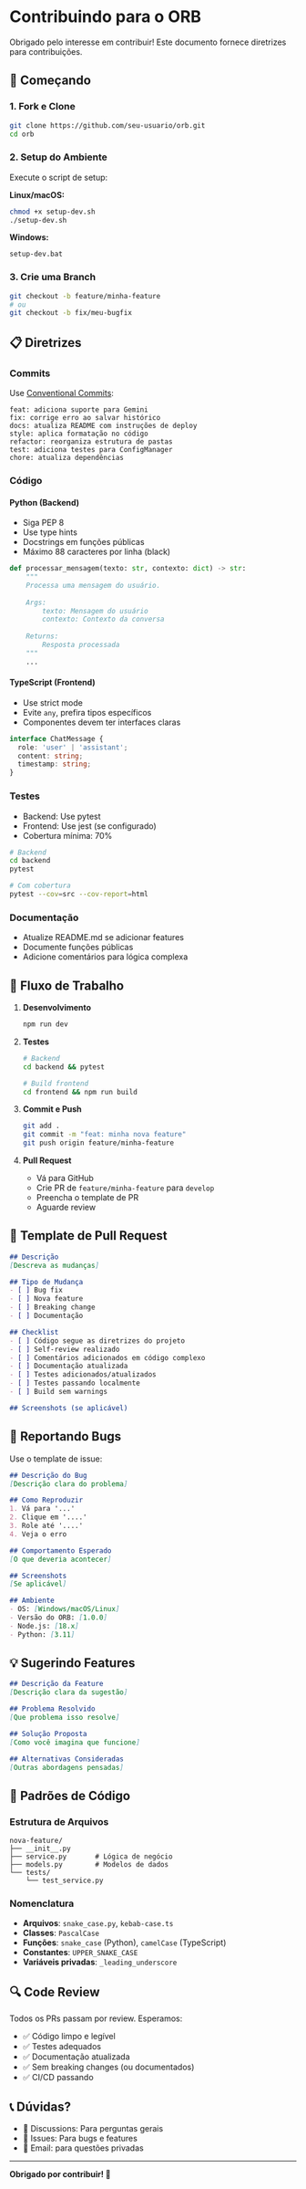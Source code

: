# Contribuindo para o ORB

Obrigado pelo interesse em contribuir! Este documento fornece diretrizes para contribuições.

## 🚀 Começando

### 1. Fork e Clone

```bash
git clone https://github.com/seu-usuario/orb.git
cd orb
```

### 2. Setup do Ambiente

Execute o script de setup:

**Linux/macOS:**
```bash
chmod +x setup-dev.sh
./setup-dev.sh
```

**Windows:**
```batch
setup-dev.bat
```

### 3. Crie uma Branch

```bash
git checkout -b feature/minha-feature
# ou
git checkout -b fix/meu-bugfix
```

## 📋 Diretrizes

### Commits

Use [Conventional Commits](https://www.conventionalcommits.org/):

```
feat: adiciona suporte para Gemini
fix: corrige erro ao salvar histórico
docs: atualiza README com instruções de deploy
style: aplica formatação no código
refactor: reorganiza estrutura de pastas
test: adiciona testes para ConfigManager
chore: atualiza dependências
```

### Código

#### Python (Backend)

- Siga PEP 8
- Use type hints
- Docstrings em funções públicas
- Máximo 88 caracteres por linha (black)

```python
def processar_mensagem(texto: str, contexto: dict) -> str:
    """
    Processa uma mensagem do usuário.
    
    Args:
        texto: Mensagem do usuário
        contexto: Contexto da conversa
        
    Returns:
        Resposta processada
    """
    ...
```

#### TypeScript (Frontend)

- Use strict mode
- Evite `any`, prefira tipos específicos
- Componentes devem ter interfaces claras

```typescript
interface ChatMessage {
  role: 'user' | 'assistant';
  content: string;
  timestamp: string;
}
```

### Testes

- Backend: Use pytest
- Frontend: Use jest (se configurado)
- Cobertura mínima: 70%

```bash
# Backend
cd backend
pytest

# Com cobertura
pytest --cov=src --cov-report=html
```

### Documentação

- Atualize README.md se adicionar features
- Documente funções públicas
- Adicione comentários para lógica complexa

## 🔄 Fluxo de Trabalho

1. **Desenvolvimento**
   ```bash
   npm run dev
   ```

2. **Testes**
   ```bash
   # Backend
   cd backend && pytest
   
   # Build frontend
   cd frontend && npm run build
   ```

3. **Commit e Push**
   ```bash
   git add .
   git commit -m "feat: minha nova feature"
   git push origin feature/minha-feature
   ```

4. **Pull Request**
   - Vá para GitHub
   - Crie PR de `feature/minha-feature` para `develop`
   - Preencha o template de PR
   - Aguarde review

## 📝 Template de Pull Request

```markdown
## Descrição
[Descreva as mudanças]

## Tipo de Mudança
- [ ] Bug fix
- [ ] Nova feature
- [ ] Breaking change
- [ ] Documentação

## Checklist
- [ ] Código segue as diretrizes do projeto
- [ ] Self-review realizado
- [ ] Comentários adicionados em código complexo
- [ ] Documentação atualizada
- [ ] Testes adicionados/atualizados
- [ ] Testes passando localmente
- [ ] Build sem warnings

## Screenshots (se aplicável)
```

## 🐛 Reportando Bugs

Use o template de issue:

```markdown
## Descrição do Bug
[Descrição clara do problema]

## Como Reproduzir
1. Vá para '...'
2. Clique em '....'
3. Role até '....'
4. Veja o erro

## Comportamento Esperado
[O que deveria acontecer]

## Screenshots
[Se aplicável]

## Ambiente
- OS: [Windows/macOS/Linux]
- Versão do ORB: [1.0.0]
- Node.js: [18.x]
- Python: [3.11]
```

## 💡 Sugerindo Features

```markdown
## Descrição da Feature
[Descrição clara da sugestão]

## Problema Resolvido
[Que problema isso resolve]

## Solução Proposta
[Como você imagina que funcione]

## Alternativas Consideradas
[Outras abordagens pensadas]
```

## 🎨 Padrões de Código

### Estrutura de Arquivos

```
nova-feature/
├── __init__.py
├── service.py       # Lógica de negócio
├── models.py        # Modelos de dados
└── tests/
    └── test_service.py
```

### Nomenclatura

- **Arquivos**: `snake_case.py`, `kebab-case.ts`
- **Classes**: `PascalCase`
- **Funções**: `snake_case` (Python), `camelCase` (TypeScript)
- **Constantes**: `UPPER_SNAKE_CASE`
- **Variáveis privadas**: `_leading_underscore`

## 🔍 Code Review

Todos os PRs passam por review. Esperamos:

- ✅ Código limpo e legível
- ✅ Testes adequados
- ✅ Documentação atualizada
- ✅ Sem breaking changes (ou documentados)
- ✅ CI/CD passando

## 📞 Dúvidas?

- 💬 Discussions: Para perguntas gerais
- 🐛 Issues: Para bugs e features
- 📧 Email: para questões privadas

---

**Obrigado por contribuir! 🎉**

